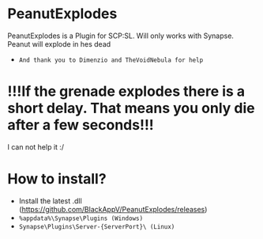 # PeanutExplodes
PeanutExplodes is a Plugin for SCP:SL. Will only works with Synapse. Peanut will explode in hes dead
- `And thank you to Dimenzio and TheVoidNebula for help`
# !!!If the grenade explodes there is a short delay. That means you only die after a few seconds!!!
I can not help it :/
# How to install?
- Install the latest .dll (https://github.com/BlackAppV/PeanutExplodes/releases)
- `%appdata%\Synapse\Plugins (Windows)`
- `Synapse\Plugins\Server-{ServerPort}\ (Linux)`
